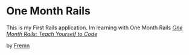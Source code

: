  # One Month Rails

This is my First Rails application. Im learning with One Month Rails
[*One Month Rails: Teach Yourself to Code*](http://www.onemonthrails.com)

by [Fremn](http://github.com/fremn)
